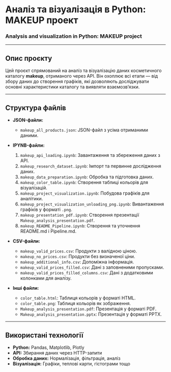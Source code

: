 # Аналіз та візуалізація в Python: MAKEUP проект  
### Analysis and visualization in Python: MAKEUP project

---

## Опис проєкту
Цей проєкт спрямований на аналіз та візуалізацію даних косметичного каталогу **makeup**, отриманого через API. Він охоплює всі етапи — від збору даних до створення графіків, які дозволяють досліджувати основні характеристики каталогу та виявляти взаємозв’язки.

---

## Структура файлів
- **JSON-файли:**
  - `makeup_all_products.json`: JSON-файл з усіма отриманими даними.  

- **IPYNB-файли:**
  1. `makeup_api_loading.ipynb`: Завантаження та збереження даних з API.
  2. `makeup_research_dataset.ipynb`: Імпорт та первинне дослідження даних.
  3. `makeup_data_preparation.ipynb`: Обробка та підготовка даних.
  4. `makeup_color_table.ipynb`: Створення таблиці кольорів для візуалізацій.
  5. `makeup_project_visualization.ipynb`: Побудова графіків для аналітики.
  6. `makeup_project_visualization_unloading_png.ipynb`: Вивантаження графіків у форматі `.png`.
  7. `makeup_presentation_pdf.ipynb`: Створення презентації `Makeup_analysis_presentation.pdf`.
  8. `makeup_README_Pipeline.ipynb`: Створення та уточнення README.md і Pipeline.md.

- **CSV-файли:**
  - `makeup_valid_prices.csv`: Продукти з валідною ціною.
  - `makeup_no_prices.csv`: Продукти без визначеної ціни.
  - `makeup_additional_info.csv`: Допоміжна інформація.
  - `makeup_valid_prices_filled.csv`: Дані з заповненими пропусками.
  - `makeup_valid_prices_filled_columns.csv`: Дані з додатковими колонками для аналізу.

- **Інші файли:**
  - `color_table.html`: Таблиця кольорів у форматі HTML.
  - `color_table.png`: Таблиця кольорів як зображення.
  - `Makeup_analysis_presentation.pdf`: Презентація у форматі PDF.
  - `Makeup_analysis_presentation.pptx`: Презентація у форматі PPTX.

---

## Використані технології
- **Python:** Pandas, Matplotlib, Plotly
- **API:** Збирання даних через HTTP-запити
- **Обробка даних:** Нормалізація, фільтрація, аналіз
- **Візуалізація:** Графіки, теплові карти, гістограми тощо
